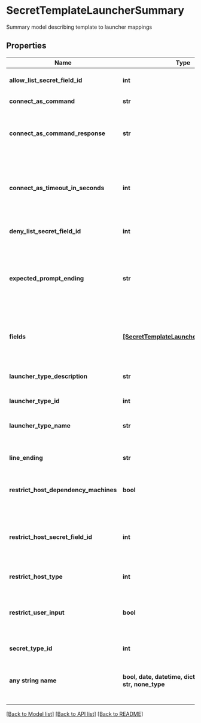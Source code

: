 # SecretTemplateLauncherSummary

Summary model describing template to launcher mappings

## Properties
Name | Type | Description | Notes
------------ | ------------- | ------------- | -------------
**allow_list_secret_field_id** | **int** | The ID of the list to allow | [optional] 
**connect_as_command** | **str** | Connect as command | [optional] 
**connect_as_command_response** | **str** | The expected response to get from the host on connect as | [optional] 
**connect_as_timeout_in_seconds** | **int** | The amount of time, in seconds, that must elapse before a timeout occurs. | [optional] 
**deny_list_secret_field_id** | **int** | The ID of the list to deny | [optional] 
**expected_prompt_ending** | **str** | The character used to mark the end of a prompt on a server, such as &#39;$&#39;, &#39;#&#39;, &#39;%&#39;, and etc | [optional] 
**fields** | [**[SecretTemplateLauncherFieldSummary]**](SecretTemplateLauncherFieldSummary.md) | Mapping of secret template fields to launch fields | [optional] 
**launcher_type_description** | **str** | Detailed description of this launcher | [optional] 
**launcher_type_id** | **int** | ID of this launcher | [optional] 
**launcher_type_name** | **str** | Name of this launcher type | [optional] 
**line_ending** | **str** | Connect as command line ending to be sent | [optional] 
**restrict_host_dependency_machines** | **bool** | Use dependency hosts for restrictions | [optional] 
**restrict_host_secret_field_id** | **int** | Restrict user input on a launcher mapping to values in this secret field | [optional] 
**restrict_host_type** | **int** | Restrict host type | [optional] 
**restrict_user_input** | **bool** | User input has restrictions to allow or deny specific entries | [optional] 
**secret_type_id** | **int** | Secret Template ID | [optional] 
**any string name** | **bool, date, datetime, dict, float, int, list, str, none_type** | any string name can be used but the value must be the correct type | [optional]

[[Back to Model list]](../README.md#documentation-for-models) [[Back to API list]](../README.md#documentation-for-api-endpoints) [[Back to README]](../README.md)


